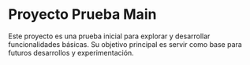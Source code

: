 # Proyecto Prueba Main

Este proyecto es una prueba inicial para explorar y desarrollar funcionalidades básicas. Su objetivo principal es servir como base para futuros desarrollos y experimentación.
